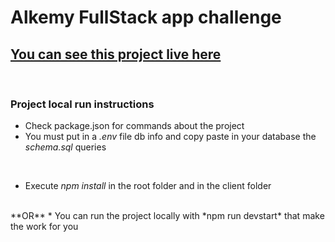 # **Alkemy FullStack app challenge**
## [You can see this project live here](https://indevelopment.com)

<br />

### **Project local run instructions**
* Check package.json for commands about the project
* You must put in a *.env* file db info and copy paste in your database the *schema.sql* queries

<br />

* Execute *npm install* in the root folder and in the client folder
<br />
**OR**
* You can run the project locally with *npm run devstart* that make the work for you